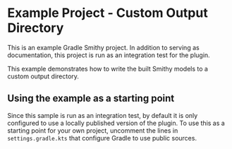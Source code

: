 # Example Project - Custom Output Directory

This is an example Gradle Smithy project. In addition to serving as documentation,
this project is run as an integration test for the plugin.

This example demonstrates how to write the built Smithy models to a custom output
directory.

## Using the example as a starting point

Since this sample is run as an integration test, by default it is only configured
to use a locally published version of the plugin. To use this as a starting point
for your own project, uncomment the lines in `settings.gradle.kts` that configure
Gradle to use public sources.
